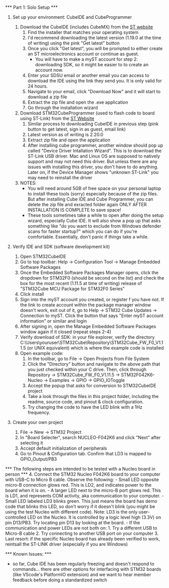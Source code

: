 *** Part 1: Solo Setup ***
1. Set up your environment: CubeIDE and CubeProgrammer
	1. Download the CubeIDE (includes CubeMX) from the [ST website](https://www.st.com/en/development-tools/stm32cubeide.html)
		1. Find the installer that matches your operating system
		2. I'd recommend downloading the latest version (1.19.0 at the time of writing) using the pink "Get latest" button
		3. Once you click "Get latest", you will be prompted to either create an ST microelectronics account or continue as guest.
			- You will have to make a myST account for step 2: downloading SDK, so it might be easier to to create an account now.
		4. Enter your SDSU email or another email you can access to download the IDE using the link they send you. It is only valid for 24 hours.
		5. Navigate to your email, click "Download Now" and it will start to download a zip file
		6. Extract the zip file and open the .exe application
		7. Go through the installation wizard
	2. Download STM32CubeProgrammer (used to flash code to board using ST-Link) from the [ST Website](https://www.st.com/en/development-tools/stm32cubeprog.html)
		1. Similar process to downloading CubeIDE in previous step (pink button to get latest, sign in as guest, email link)
		2. Latest version as of writing is 2.20.0
		3. Extract zip file and open the application
		4. After installing cube programmer, another window should pop up called "Device Driver Intallation Wizard". This is to download the ST-Link USB driver. Mac and Linux OS are supposed to natively support and may not need this driver. But unless there are any issues with installing this driver, you don't have to do anything. Later on, if the Device Manager shows "unknown ST-Link" you may need to reinstall the driver
	3. NOTES:
		- You will need around 5GB of free space on your personal laptop to install these tools (sorry) especially because of the zip files. But after installing Cube IDE and Cube Programmer, you can delete the zip file and exracted folder again ONLY AFTER INSTALLATION IS COMPLETE to save space!
		- These tools sometimes take a while to open after doing the setup wizard, especially Cube IDE. It will also show a pop up that asks something like "do you want to exclude from Windows defender scans for faster startup?" which you can do if you're comfortable. Essentially, don't panic if things take a while.

2. Verify IDE and SDK (software development kit)
	1. Open STM32CubeIDE
	2. Go to top toolbar: Help -> Configuration Tool -> Manage Embedded Software Packages
	3. Once the Embedded Software Packages Manager opens, click the dropdown for STM32F0 (should be second on the list) and check the box for the most recent (1.11.5 at time of writing) release of "STM32Cube MCU Package for STM32F0 Series"
	4. Click install
	5. Sign into the myST account you created, or register f you have not. If the link to create account within the package manager window doesn't work, exit out of it, go to Help -> STM32 Cube Updates -> Connection to myST. Click the button that says "Enter myST account information" or similar and login
	6. After signing in, open the Manage Embedded Software Packages window again if it closed (repeat steps 2-4)
	7. Verify download of SDK: in your file explorer, verify the directory C:\Users\youruser\STM32Cube\Repository\STM32Cube_FW_F0_V1.11.5 (or UNIX equivalent) which is where the example code is installed
	9. Open example code:
		1. In the toolbar, go to File -> Open Projects from File System
		2. Click the "Directory" button and navigate to the above path that you just checked within your C drive. Then, click through Repository -> STM32Cube_FW_F0_V1.11.5 -> STM32F042K6-Nucleo -> Examples -> GPIO -> GPIO_IOToggle
		3. Accept the popup that asks for conversion to STM32CubeIDE project
		4. Take a look through the files in this project folder, including the readme, source code, and pinout & clock configuration.
		5. Try changing the code to have the LED blink with a 1Hz frequency.

3. Create your own project
	1. File -> New -> STM32 Project
	2. In "Board Selecter", search NUCLEO-F042K6 and click "Next" after selecting it
	3. Accept default initialization of peripherals
	4. Go to Pinout & Cnfiguration tab. Confirm that LD3 is mapped to GPIO_Output/PB3

*** The following steps are intended to be tested with a Nucleo board in person ***
4. Connect the STM32 Nucleo F042K6 board to your computer with USB-C to Micro B cable. Observe the following:
	- Small LED opposite micro-B connection glows red. This is LD2, and indicates power to the board when it is on.
	- A larger LED next to the micro-B port glows red. This is LD1, and represents COM activity, aka communication to your computer.
	- Small LED labeled LD3 blinks green. This just means the board has demo code that blinks this LED, so don't worry if it doesn't blink (you might be using the test Nucleo with different code). Note: LD3 is the only user-controlled LED on the Nucleo. It is controlled by a logic level high (3.3V) on pin D13/PB3. Try locating pin D13 by looking at the board.
	- If the communication and power LEDs are not both on:
		1. Try a different USB to Micro-B cable
		2. Try connecting to another USB port on your computer
		3. Last resort: if the specific Nucleo board has already been verified to work, reintsall the ST-LINK driver (especially if you are Windows)

*** Known Issues: ***
- so far, Cube IDE has been regularly freezing and doesn't respond to commands... there are other options for interfacing with STM32 boards (like VScode's PlatformIO extension) and we want to hear member feedback before doing a standardized switch